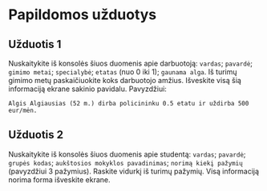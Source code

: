 # Papildomos užduotys

## Užduotis 1

Nuskaitykite iš konsolės šiuos duomenis apie darbuotoją: `vardas`; `pavardė`; `gimimo metai`; `specialybė`; `etatas` (nuo 0 iki 1); `gaunama alga`. Iš turimų gimimo metų paskaičiuokite koks darbuotojo amžius. Išveskite visą šią informaciją ekrane sakinio pavidalu. Pavyzdžiui:

```
Algis Algiausias (52 m.) dirba policininku 0.5 etatu ir uždirba 500 eur/mėn.
```

## Užduotis 2

Nuskaitykite iš konsolės šiuos duomenis apie studentą: `vardas`; `pavardė`; `grupės kodas`; `aukštosios mokyklos pavadinimas`; `norimą kiekį pažymių` (pavyzdžiui 3 pažymius). Raskite vidurkį iš turimų pažymių. Visą informaciją norima forma išveskite ekrane.

<!-- ## Užduotis 3

Nuskaitykite iš konsolės duomenis apie du automobilius, kiekvieno automobilio duomenys: `markė`; `modelis`; `gamybos metai`; `darbinis tūris`; `rida`; `ar yra galiojanti techninė apžiūra`. Iš pradžių nuskaitinėkite viską kas priklauso pirmąjam automobiliui, tuomet - antrąjam. Visus nuskaitytus duomenis išveskite lentelėje. Pavyzdžiui:

```
+-------+---------+---------------+-------------+---------+---------------+
| Marke | Modelis | Gamybos metai | Darb. turis | Rida    | Techninė apž. |
+-------+---------+---------------+-------------+---------+---------------+
| pirm  | asdf    | 2005          | 1.6         | 197240  | false         |
+-------+---------+---------------+-------------+---------+---------------+
| antr  | sgfdhfg | 2018          | 2.0         | 14974   | true          |
+-------+---------+---------------+-------------+---------+---------------+
``` -->
